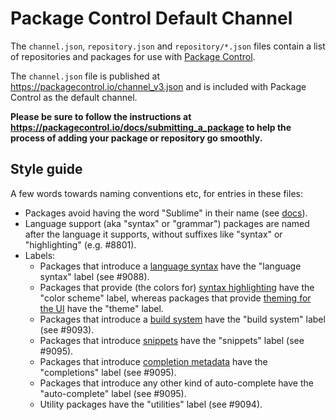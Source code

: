 # Package Control Default Channel

The `channel.json`, `repository.json` and `repository/*.json` files contain a
list of repositories and packages for use with
[Package Control](https://packagecontrol.io).

The `channel.json` file is published at https://packagecontrol.io/channel_v3.json
and is included with Package Control as the default channel.

**Please be sure to follow the instructions at
https://packagecontrol.io/docs/submitting_a_package to help the process of adding your
package or repository go smoothly.**

## Style guide

A few words towards naming conventions etc, for entries in these files:

- Packages avoid having the word "Sublime" in their name (see [docs](https://packagecontrol.io/docs/submitting_a_package#Step_2)). 
- Language support (aka "syntax" or "grammar") packages are named after the language it supports, without suffixes like "syntax" or "highlighting" (e.g. #8801).
- Labels:
  - Packages that introduce a [language syntax](https://www.sublimetext.com/docs/syntax.html) have the "language syntax" label (see #9088).
  - Packages that provide (the colors for) [syntax highlighting](https://www.sublimetext.com/docs/color_schemes.html) have the "color scheme" label, whereas packages that provide [theming for the UI](https://www.sublimetext.com/docs/themes.html) have the "theme" label.
  - Packages that introduce a [build system](https://www.sublimetext.com/docs/build_systems.html) have the "build system" label (see #9093).
  - Packages that introduce [snippets](https://www.sublimetext.com/docs/completions.html#snippets) have the "snippets" label (see #9095).
  - Packages that introduce [completion metadata](https://www.sublimetext.com/docs/completions.html#completion-metadata) have the "completions" label (see #9095).
  - Packages that introduce any other kind of auto-complete have the "auto-complete" label (see #9095).
  - Utility packages have the "utilities" label (see #9094).
